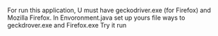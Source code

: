 For run this application, U must have geckodriver.exe (for Firefox) and Mozilla Firefox.
In Envoronment.java set up yours file ways to geckdrover.exe and Firefox.exe
Try it run
